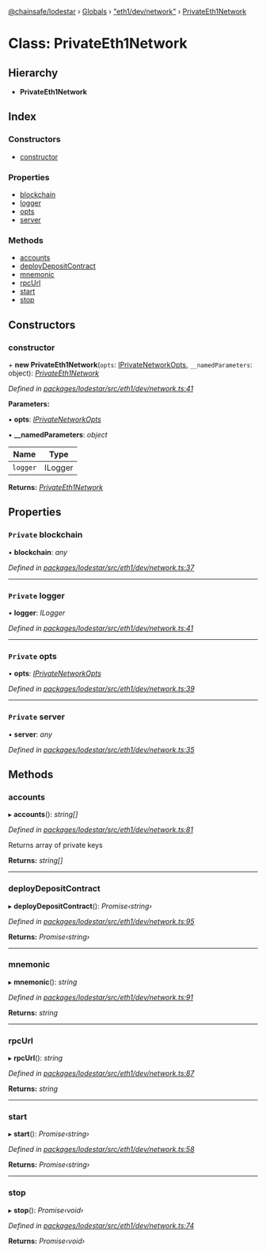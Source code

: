 [@chainsafe/lodestar](../README.md) › [Globals](../globals.md) › ["eth1/dev/network"](../modules/_eth1_dev_network_.md) › [PrivateEth1Network](_eth1_dev_network_.privateeth1network.md)

# Class: PrivateEth1Network

## Hierarchy

* **PrivateEth1Network**

## Index

### Constructors

* [constructor](_eth1_dev_network_.privateeth1network.md#constructor)

### Properties

* [blockchain](_eth1_dev_network_.privateeth1network.md#private-blockchain)
* [logger](_eth1_dev_network_.privateeth1network.md#private-logger)
* [opts](_eth1_dev_network_.privateeth1network.md#private-opts)
* [server](_eth1_dev_network_.privateeth1network.md#private-server)

### Methods

* [accounts](_eth1_dev_network_.privateeth1network.md#accounts)
* [deployDepositContract](_eth1_dev_network_.privateeth1network.md#deploydepositcontract)
* [mnemonic](_eth1_dev_network_.privateeth1network.md#mnemonic)
* [rpcUrl](_eth1_dev_network_.privateeth1network.md#rpcurl)
* [start](_eth1_dev_network_.privateeth1network.md#start)
* [stop](_eth1_dev_network_.privateeth1network.md#stop)

## Constructors

###  constructor

\+ **new PrivateEth1Network**(`opts`: [IPrivateNetworkOpts](../interfaces/_eth1_dev_network_.iprivatenetworkopts.md), `__namedParameters`: object): *[PrivateEth1Network](_eth1_dev_network_.privateeth1network.md)*

*Defined in [packages/lodestar/src/eth1/dev/network.ts:41](https://github.com/ChainSafe/lodestar/blob/0af429ee6/packages/lodestar/src/eth1/dev/network.ts#L41)*

**Parameters:**

▪ **opts**: *[IPrivateNetworkOpts](../interfaces/_eth1_dev_network_.iprivatenetworkopts.md)*

▪ **__namedParameters**: *object*

Name | Type |
------ | ------ |
`logger` | ILogger |

**Returns:** *[PrivateEth1Network](_eth1_dev_network_.privateeth1network.md)*

## Properties

### `Private` blockchain

• **blockchain**: *any*

*Defined in [packages/lodestar/src/eth1/dev/network.ts:37](https://github.com/ChainSafe/lodestar/blob/0af429ee6/packages/lodestar/src/eth1/dev/network.ts#L37)*

___

### `Private` logger

• **logger**: *ILogger*

*Defined in [packages/lodestar/src/eth1/dev/network.ts:41](https://github.com/ChainSafe/lodestar/blob/0af429ee6/packages/lodestar/src/eth1/dev/network.ts#L41)*

___

### `Private` opts

• **opts**: *[IPrivateNetworkOpts](../interfaces/_eth1_dev_network_.iprivatenetworkopts.md)*

*Defined in [packages/lodestar/src/eth1/dev/network.ts:39](https://github.com/ChainSafe/lodestar/blob/0af429ee6/packages/lodestar/src/eth1/dev/network.ts#L39)*

___

### `Private` server

• **server**: *any*

*Defined in [packages/lodestar/src/eth1/dev/network.ts:35](https://github.com/ChainSafe/lodestar/blob/0af429ee6/packages/lodestar/src/eth1/dev/network.ts#L35)*

## Methods

###  accounts

▸ **accounts**(): *string[]*

*Defined in [packages/lodestar/src/eth1/dev/network.ts:81](https://github.com/ChainSafe/lodestar/blob/0af429ee6/packages/lodestar/src/eth1/dev/network.ts#L81)*

Returns array of private keys

**Returns:** *string[]*

___

###  deployDepositContract

▸ **deployDepositContract**(): *Promise‹string›*

*Defined in [packages/lodestar/src/eth1/dev/network.ts:95](https://github.com/ChainSafe/lodestar/blob/0af429ee6/packages/lodestar/src/eth1/dev/network.ts#L95)*

**Returns:** *Promise‹string›*

___

###  mnemonic

▸ **mnemonic**(): *string*

*Defined in [packages/lodestar/src/eth1/dev/network.ts:91](https://github.com/ChainSafe/lodestar/blob/0af429ee6/packages/lodestar/src/eth1/dev/network.ts#L91)*

**Returns:** *string*

___

###  rpcUrl

▸ **rpcUrl**(): *string*

*Defined in [packages/lodestar/src/eth1/dev/network.ts:87](https://github.com/ChainSafe/lodestar/blob/0af429ee6/packages/lodestar/src/eth1/dev/network.ts#L87)*

**Returns:** *string*

___

###  start

▸ **start**(): *Promise‹string›*

*Defined in [packages/lodestar/src/eth1/dev/network.ts:58](https://github.com/ChainSafe/lodestar/blob/0af429ee6/packages/lodestar/src/eth1/dev/network.ts#L58)*

**Returns:** *Promise‹string›*

___

###  stop

▸ **stop**(): *Promise‹void›*

*Defined in [packages/lodestar/src/eth1/dev/network.ts:74](https://github.com/ChainSafe/lodestar/blob/0af429ee6/packages/lodestar/src/eth1/dev/network.ts#L74)*

**Returns:** *Promise‹void›*
